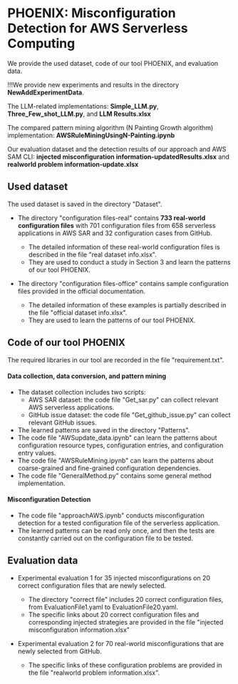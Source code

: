 # PHOENIX: Misconfiguration Detection for AWS Serverless Computing

We provide the used dataset, code of our tool PHOENIX, and evaluation data.

!!!We provide new experiments and results in the directory **NewAddExperimentData**.

The LLM-related implementations: **Simple_LLM.py**, **Three_Few_shot_LLM.py**, and **LLM Results.xlsx**

The compared pattern mining algorithm (N Painting Growth algorithm) implementation: **AWSRuleMiningUsingN-Painting.ipynb**

Our evaluation dataset and the detection results of our approach and AWS SAM CLI: **injected misconfiguration information-updatedResults.xlsx** and **realworld problem information-update.xlsx**


## Used dataset

The used dataset is saved in the directory "Dataset".

- The directory "configuration files-real" contains **733 real-world configuration files** with 701 configuration files from 658 serverless applications in AWS SAR and 32 configuration cases from GitHub.
    - The detailed information of these real-world configuration files is described in the file "real dataset info.xlsx".
    - They are used to conduct a study in Section 3 and learn the patterns of our tool PHOENIX.

- The directory "configuration files-office" contains sample configuration files provided in the official documentation.
    - The detailed information of these examples is partially described in the file "official dataset info.xlsx".
    - They are used to learn the patterns of our tool PHOENIX.



## Code of our tool PHOENIX

The required libraries in our tool are recorded in the file "requirement.txt". 

#### Data collection, data conversion, and pattern mining

- The dataset collection includes two scripts:
    - AWS SAR dataset: the code file "Get_sar.py" can collect relevant AWS serverless applications.
    - GitHub issue dataset: the code file "Get_github_issue.py" can collect relevant GitHub issues.
- The learned patterns are saved in the directory "Patterns".
- The code file "AWSupdate_data.ipynb" can learn the patterns about configuration resource types, configuration entries, and configuration entry values.
- The code file "AWSRuleMining.ipynb" can learn the patterns about coarse-grained and fine-grained configuration dependencies.
- The code file "GeneralMethod.py" contains some general method implementation.

#### Misconfiguration Detection

- The code file "approachAWS.ipynb" conducts misconfiguration detection for a tested configuration file of the serverless application.
- The learned patterns can be read only once, and then the tests are constantly carried out on the configuration file to be tested.



## Evaluation data


- Experimental evaluation 1 for 35 injected misconfigurations on 20 correct configuration files that are newly selected.
    - The directory "correct file" includes 20 correct configuration files, from EvaluationFile1.yaml to EvaluationFile20.yaml.
    - The specific links about 20 correct configuration files and corresponding injected strategies are provided in the file "injected misconfiguration information.xlsx"


- Experimental evaluation 2 for 70 real-world misconfigurations that are newly selected from GitHub. 
    - The specific links of these configuration problems are provided in the file "realworld problem information.xlsx".

